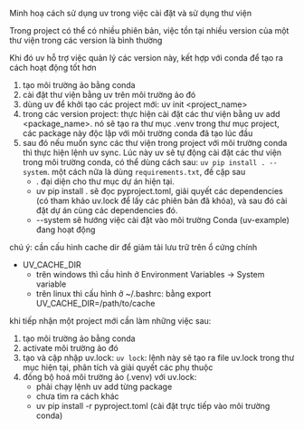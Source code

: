 Minh hoạ cách sử dụng uv trong việc cài đặt và sử dụng thư viện

Trong project có thể có nhiều phiên bản, việc tồn tại nhiều version của một thư viện trong các version là bình thường

Khi đó uv hỗ trợ việc quản lý các version này, kết hợp với conda để tạo ra cách hoạt động tốt hơn

1. tạo môi trường ảo bằng conda
2. cài đặt thư viện bằng uv trên môi trường ảo đó
3. dùng uv để khởi tạo các project mới: uv init <project_name>
4. trong các version project: thực hiện cài đặt các thư viện bằng uv add <package_name>. nó sẽ tạo ra thư mục .venv trong thư mục project, các package này độc lập với môi trường conda đã tạo lúc đầu
5. sau đó nếu muốn sync các thư viện trong project với môi trường conda thì thực hiện lệnh uv sync. Lúc này uv sẽ tự động cài đặt các thư viện trong môi trường conda, có thể dùng cách sau: `uv pip install . --system`. một cách nữa là dùng `requirements.txt`, đề cập sau 
    - . đại diện cho thư mục dự án hiện tại.
    - uv pip install . sẽ đọc pyproject.toml, giải quyết các dependencies (có tham khảo uv.lock để lấy các phiên bản đã khóa), và sau đó cài đặt dự án cùng các dependencies đó.
    - --system sẽ hướng việc cài đặt vào môi trường Conda (uv-example) đang hoạt động


chú ý: cần cấu hình cache dir để giảm tải lưu trữ trên ổ cứng chính
- UV_CACHE_DIR
    - trên windows thì cầu hình ở Environment Variables -> System variable
    - trên linux thì cấu hình ở ~/.bashrc: bằng export UV_CACHE_DIR=/path/to/cache

khi tiếp nhận một project mới cần làm những việc sau:
1. tạo môi trường ảo bằng conda
2. activate môi trường ảo đó
3. tạo và cập nhập uv.lock: `uv lock`: lệnh này sẽ tạo ra file uv.lock trong thư mục hiện tại, phân tích và giải quyết các phụ thuộc
4. đồng bộ hoá môi trường ảo (.venv) với uv.lock:
   - phải chạy lệnh uv add từng package
   - chưa tìm ra cách khác
   - uv pip install -r pyproject.toml (cài đặt trực tiếp vào môi trường conda)